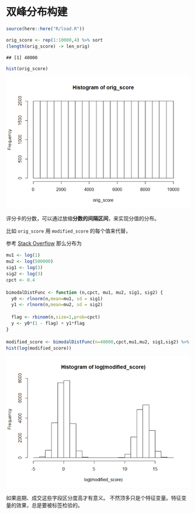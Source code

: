 双峰分布构建
================

``` r
source(here::here("R/load.R"))
```

``` r
orig_score <- rep(1:10000,4) %>% sort
(length(orig_score) -> len_orig)
```

    ## [1] 40000

``` r
hist(orig_score)
```

![](distribution-trick_files/figure-gfm/unnamed-chunk-3-1.png)<!-- -->

评分卡的分数，可以通过放缩**分数的间隔区间**，来实现分值的分布。

比如 `orig_score` 用 `modified_score` 的每个值来代替，

参考 [Stack Overflow](https://stackoverflow.com/a/11530222/8625228) 那么分布为

``` r
mu1 <- log(1)   
mu2 <- log(500000)
sig1 <- log(3)
sig2 <- log(3)
cpct <- 0.4   

bimodalDistFunc <- function (n,cpct, mu1, mu2, sig1, sig2) {
  y0 <- rlnorm(n,mean=mu1, sd = sig1)
  y1 <- rlnorm(n,mean=mu2, sd = sig2)

  flag <- rbinom(n,size=1,prob=cpct)
  y <- y0*(1 - flag) + y1*flag 
}

modified_score <- bimodalDistFunc(n=40000,cpct,mu1,mu2, sig1,sig2) %>% sort
hist(log(modified_score))
```

![](distribution-trick_files/figure-gfm/unnamed-chunk-4-1.png)<!-- -->

如果逾期、成交这些字段区分度高才有意义。 不然顶多只是个特征变量。特征变量的效果，总是要被标签检验的。
